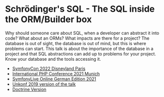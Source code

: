 # Schrödinger's SQL - The SQL inside the ORM/Builder box

Why should someone care about SQL, when a developer can abstract it into code? What about an ORMs? 
What impacts are there for a project? The database is out of sight, the database is out of mind, but 
this is where problems can start. This talk is about the importance of the database in a project and 
that SQL abstractions can add up to problems for your project. Know your database and the tools accessing it.

* [SymfonyCon 2022 Disneyland Paris](https://senseexception.github.io/schroedingers-sql/symfonycon22/)
* [International PHP Conference 2021 Munich](https://senseexception.github.io/schroedingers-sql/ipc21/)
* [SymfonyLive Online German Edition 2021](https://senseexception.github.io/schroedingers-sql/symfonylive-germany21/)
* [Unkonf 2019 version of the talk](https://senseexception.github.io/schroedingers-sql/unkonf/)
* [Doctrine Version](https://senseexception.github.io/schroedingers-sql/doctrine/)
